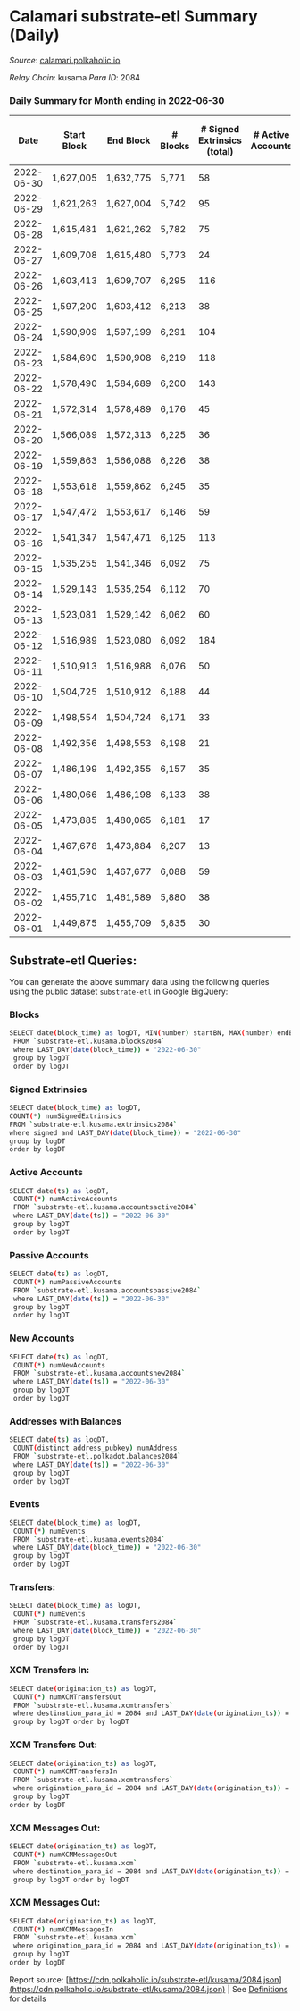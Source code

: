 # Calamari substrate-etl Summary (Daily)

_Source_: [calamari.polkaholic.io](https://calamari.polkaholic.io)

*Relay Chain*: kusama
*Para ID*: 2084



### Daily Summary for Month ending in 2022-06-30


| Date | Start Block | End Block | # Blocks | # Signed Extrinsics (total) | # Active Accounts | # Passive | # New | # Addresses with Balances | # Events | # Transfers | # XCM Transfers In | # XCM Transfers Out | # XCM In | # XCM Out | Issues | 
| ---- | ----------- | --------- | -------- | --------------------------- | ----------------- | --------- | ----- | ------------------------- | -------- | ----------- | ------------------ | ------------------- | -------- | --------- | ------ |
| 2022-06-30 | 1,627,005 | 1,632,775 | 5,771 | 58 |  |  |  | 23,393 | 11,911 | 33 ($11,994.36) |   |   |  |  |  |
| 2022-06-29 | 1,621,263 | 1,627,004 | 5,742 | 95 |  |  |  | 23,387 | 12,086 | 64 ($35,992.07) | 2 ($17.53) |   |  |  |  |
| 2022-06-28 | 1,615,481 | 1,621,262 | 5,782 | 75 |  |  |  | 23,381 | 12,026 | 43 ($20,439.48) |   |   |  |  |  |
| 2022-06-27 | 1,609,708 | 1,615,480 | 5,773 | 24 |  |  |  | 23,375 | 11,695 | 13 ($2,040.04) |   |   |  |  |  |
| 2022-06-26 | 1,603,413 | 1,609,707 | 6,295 | 116 |  |  |  | 23,374 | 13,324 | 67 ($20,000.86) | 2 ($17.32) |   |  |  |  |
| 2022-06-25 | 1,597,200 | 1,603,412 | 6,213 | 38 |  |  |  | 23,368 | 12,677 | 25 ($27,626.79) |   |   |  |  |  |
| 2022-06-24 | 1,590,909 | 1,597,199 | 6,291 | 104 |  |  |  | 23,360 | 13,222 | 59 ($123,338.91) |   |   |  |  |  |
| 2022-06-23 | 1,584,690 | 1,590,908 | 6,219 | 118 |  |  |  | 23,353 | 13,164 | 67 ($24,810.69) |   |   |  |  |  |
| 2022-06-22 | 1,578,490 | 1,584,689 | 6,200 | 143 |  |  |  | 23,348 | 13,267 | 83 ($63,191.71) |   |   |  |  |  |
| 2022-06-21 | 1,572,314 | 1,578,489 | 6,176 | 45 |  |  |  | 23,344 | 12,636 | 13 ($128,257.43) | 4 (-) |   |  |  |  |
| 2022-06-20 | 1,566,089 | 1,572,313 | 6,225 | 36 |  |  |  | 23,342 | 12,677 | 17 ($6,648.38) |   |   |  |  |  |
| 2022-06-19 | 1,559,863 | 1,566,088 | 6,226 | 38 |  |  |  | 23,338 | 12,687 | 23 ($16,088.93) |   |   |  |  |  |
| 2022-06-18 | 1,553,618 | 1,559,862 | 6,245 | 35 |  |  |  | 23,335 | 12,715 | 23 ($13,768.25) |   |   |  |  |  |
| 2022-06-17 | 1,547,472 | 1,553,617 | 6,146 | 59 |  |  |  | 23,332 | 12,671 | 45 ($8,113.05) |   |   |  |  |  |
| 2022-06-16 | 1,541,347 | 1,547,471 | 6,125 | 113 |  |  |  | 23,320 | 12,960 | 95 ($177,905.97) |   |   |  |  |  |
| 2022-06-15 | 1,535,255 | 1,541,346 | 6,092 | 75 |  |  |  | 23,303 | 12,656 | 56 ($66,972.67) | 1 ($0.69) |   |  |  |  |
| 2022-06-14 | 1,529,143 | 1,535,254 | 6,112 | 70 |  |  |  | 23,297 | 12,675 | 52 ($116,993.91) |   |   |  |  |  |
| 2022-06-13 | 1,523,081 | 1,529,142 | 6,062 | 60 |  |  |  | 23,282 | 12,506 | 45 ($909,210.79) |   |   |  |  |  |
| 2022-06-12 | 1,516,989 | 1,523,080 | 6,092 | 184 |  |  |  | 23,275 | 13,342 | 128 ($164,062.36) |   |   |  |  |  |
| 2022-06-11 | 1,510,913 | 1,516,988 | 6,076 | 50 |  |  |  | 23,252 | 12,485 | 25 ($29,809.73) |   |   |  |  |  |
| 2022-06-10 | 1,504,725 | 1,510,912 | 6,188 | 44 |  |  |  | 23,243 | 12,665 | 17 ($12,066.55) | 2 ($7.50) |   |  |  |  |
| 2022-06-09 | 1,498,554 | 1,504,724 | 6,171 | 33 |  |  |  | 23,237 | 12,552 | 18 ($1,237.95) |   |   |  |  |  |
| 2022-06-08 | 1,492,356 | 1,498,553 | 6,198 | 21 |  |  |  | 23,232 | 12,533 | 12 ($4,585.83) |   |   |  |  |  |
| 2022-06-07 | 1,486,199 | 1,492,355 | 6,157 | 35 |  |  |  | 23,229 | 12,581 | 12 ($2,931.64) | 4 ($2.18) |   |  |  |  |
| 2022-06-06 | 1,480,066 | 1,486,198 | 6,133 | 38 |  |  |  | 23,226 | 12,520 | 18 ($10,204.27) | 2 ($0.05) |   |  |  |  |
| 2022-06-05 | 1,473,885 | 1,480,065 | 6,181 | 17 |  |  |  | 23,222 | 12,475 | 11 ($4,578.17) |   |   |  |  |  |
| 2022-06-04 | 1,467,678 | 1,473,884 | 6,207 | 13 |  |  |  | 23,220 | 12,500 | 6 ($324.50) |   |   |  |  |  |
| 2022-06-03 | 1,461,590 | 1,467,677 | 6,088 | 59 |  |  |  | 23,219 | 12,555 | 40 ($141,674.64) |   |   |  |  |  |
| 2022-06-02 | 1,455,710 | 1,461,589 | 5,880 | 38 |  |  |  | 23,211 | 11,993 | 17 ($4,143.46) |   |   |  |  |  |
| 2022-06-01 | 1,449,875 | 1,455,709 | 5,835 | 30 |  |  |  | 23,210 | 11,878 | 18 ($8,894.04) | 2 ($0.00219) |   |  |  |  |

## Substrate-etl Queries:
You can generate the above summary data using the following queries using the public dataset `substrate-etl` in Google BigQuery:

### Blocks
```bash
SELECT date(block_time) as logDT, MIN(number) startBN, MAX(number) endBN, COUNT(*) numBlocks 
 FROM `substrate-etl.kusama.blocks2084`  
 where LAST_DAY(date(block_time)) = "2022-06-30" 
 group by logDT 
 order by logDT
```

### Signed Extrinsics
```bash
SELECT date(block_time) as logDT, 
COUNT(*) numSignedExtrinsics 
FROM `substrate-etl.kusama.extrinsics2084`  
where signed and LAST_DAY(date(block_time)) = "2022-06-30" 
group by logDT 
order by logDT
```

### Active Accounts
```bash
SELECT date(ts) as logDT, 
 COUNT(*) numActiveAccounts 
 FROM `substrate-etl.kusama.accountsactive2084` 
 where LAST_DAY(date(ts)) = "2022-06-30" 
 group by logDT 
 order by logDT
```

### Passive Accounts
```bash
SELECT date(ts) as logDT, 
 COUNT(*) numPassiveAccounts 
 FROM `substrate-etl.kusama.accountspassive2084` 
 where LAST_DAY(date(ts)) = "2022-06-30" 
 group by logDT 
 order by logDT
```

### New Accounts
```bash
SELECT date(ts) as logDT, 
 COUNT(*) numNewAccounts 
 FROM `substrate-etl.kusama.accountsnew2084` 
 where LAST_DAY(date(ts)) = "2022-06-30" 
 group by logDT
 order by logDT
```

### Addresses with Balances
```bash
SELECT date(ts) as logDT,
 COUNT(distinct address_pubkey) numAddress 
 FROM `substrate-etl.polkadot.balances2084` 
 where LAST_DAY(date(ts)) = "2022-06-30" 
 group by logDT 
 order by logDT
```

### Events
```bash
SELECT date(block_time) as logDT, 
 COUNT(*) numEvents 
 FROM `substrate-etl.kusama.events2084` 
 where LAST_DAY(date(block_time)) = "2022-06-30" 
 group by logDT 
 order by logDT
```

### Transfers:
```bash
SELECT date(block_time) as logDT, 
 COUNT(*) numEvents 
 FROM `substrate-etl.kusama.transfers2084` 
 where LAST_DAY(date(block_time)) = "2022-06-30" 
 group by logDT 
 order by logDT
```

### XCM Transfers In:
```bash
SELECT date(origination_ts) as logDT, 
 COUNT(*) numXCMTransfersOut 
 FROM `substrate-etl.kusama.xcmtransfers` 
 where destination_para_id = 2084 and LAST_DAY(date(origination_ts)) = "2022-06-30" 
 group by logDT order by logDT
```

### XCM Transfers Out:
```bash
SELECT date(origination_ts) as logDT, 
 COUNT(*) numXCMTransfersIn 
 FROM `substrate-etl.kusama.xcmtransfers` 
 where origination_para_id = 2084 and LAST_DAY(date(origination_ts)) = "2022-06-30" 
 group by logDT 
order by logDT
```

### XCM Messages Out:
```bash
SELECT date(origination_ts) as logDT, 
 COUNT(*) numXCMMessagesOut 
 FROM `substrate-etl.kusama.xcm` 
 where destination_para_id = 2084 and LAST_DAY(date(origination_ts)) = "2022-06-30" 
 group by logDT order by logDT
```

### XCM Messages Out:
```bash
SELECT date(origination_ts) as logDT, 
 COUNT(*) numXCMMessagesIn 
 FROM `substrate-etl.kusama.xcm` 
 where origination_para_id = 2084 and LAST_DAY(date(origination_ts)) = "2022-06-30" 
 group by logDT 
order by logDT
```


Report source: [https://cdn.polkaholic.io/substrate-etl/kusama/2084.json](https://cdn.polkaholic.io/substrate-etl/kusama/2084.json) | See [Definitions](/DEFINITIONS.md) for details
